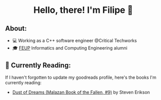 <div id="body" align="center">
  <h1>
    Hello, there! I'm Filipe 👋
  </h1>
</div>


<div style="border-bottom: 0px">
  <h2>
  About:
  </h2>
</div>

- 💻 Working as a C++ software engineer @Critical Techworks
- 🎓 [FEUP](fe.up.pt) Informatics and Computing Engineering alumni 


## 🌱 Currently Reading:

If I haven't forgotten to update my goodreads profile, here's the books I'm currently reading:
- [Dust of Dreams (Malazan Book of the Fallen, #9)](https://www.goodreads.com/book/show/4703427) by Steven Erikson

